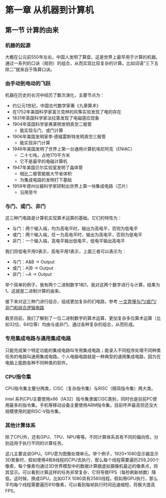 # 第一章 从机器到计算机

## 第一节 计算的由来

### 机器的起源

大概在公元前550年左右，中国人发明了算盘，这是世界上最早用于计算的机器。通过一系列的口诀（规则）的组合，从而实现比较复杂的计算。比如词语“三下五除二”就来自于珠算口诀。

### 由手动到电动的飞跃

机器在历史的长河中经历了数次演化，主要节点为：

- 约公元1世纪，中国古代数学家著《九章算术》
- 在1752年美国科学家富兰克林的风筝实验发现了电的存在
- 1831年英国科学家法拉第发现了电磁感应现象
- 1904年英国科学家弗莱明发明真空二极管
    + 能实现与门、或门计算
- 1906年美国发明家李·德福雷斯特发明真空三极管
    + 能实现非门计算
- 1946年美国发明了世界上第一台通用计算机埃尼阿克（ENIAC）
    + 二十七吨，占地170平方米
    + 它不是最早的电磁计算机
- 1947年美国贝尔实验室发明了晶体管
    + 相比二极管能极大节省体积
    + 为集成电路的发明打下基础
- 1958年德州仪器科学家研制出世界上第一块集成电路（芯片）
    + 沿用至今

### 与门、或门、非门

这三种门电路是计算机实现算术运算的基础。它们的特性为：

- 与门：两个输入端，均为高电平时，输出为高电平，否则为低电平
- 或门：两个输入端，任一为高电平时，输出为高电平，否则为低电平
- 非门：一个输入端，高电平输出低电平，低电平输出高电平

我们将低电平用0表示，高电平用1表示，上面三者可以表示为：

- 与门：A&B -> Output
- 或门：A|B -> Output
- 非门：~A -> Output

举个简单的例子。我有两个二进制数字1和1，我对这两个数字进行与计算，结果为1。这就是二进制计算的由来。

接下来对这三种门进行组合，组成更加复杂的们电路，参考 [一文弄懂与门/或门/非门和组合逻辑电路](http://yunrun.com.cn/tech/3577.html)

截至目前，我们了解到了一位二进制数字的算术运算，更加复杂多位算术运算（比如32位、64位等）均由与或非门，通过各种复杂的组合，从而形成。

### 专用集成电路与通用集成电路

只能完成某个特定功能的集成电路叫专用集成电路；能录入不同程序处理不同种类任务的电路叫通用集成电路。个人电脑电路就是一种典型的通用集成电路，因为在电脑上能跑各种不同种类的软件。

### CPU指令集

CPU指令集主要分两类，CISC（复杂指令集）与RISC（精简指令集）两大类。

Intel 系列CPU主要使用x86（IA32）指令集隶属CISC类别，同时也是目前PC使用最多的指令集。手机等移动设备主要使用ARM指令集。目前呼声最高但还没大规模使用的是RISC-V指令集。

### 其他计算体系

除了CPU外，还有GPU、TPU、NPU等等。不同计算体系具有不同的偏向性，分别适用于执行不同的计算任务。

这儿主要说说GPU。GPU意为图像处理单元。举个例子，1920*1080显示器显示3D景象时，假如使用4核8线程的CPU去执行，那么每个线程需要遍历259,200个像素，每个像素均通过3D世界模型中的数据计算据虚拟摄像机最近的像素点，将其显示。可以看到计算这样的任务非常复杂，它将导致FPS（每秒刷新帧数）降低。这时候，换成GPU，比如GTX 1080具有2560线程。假如用GPU执行，那么平均每个线程需要遍历810像素，可以看到每帧执行时间迅速缩短，将极大提高FPS。
